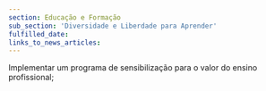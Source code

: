 ```yaml
---
section: Educação e Formação
sub_section: 'Diversidade e Liberdade para Aprender'
fulfilled_date:
links_to_news_articles:
---
```


Implementar um programa de sensibilização para o valor do ensino profissional;